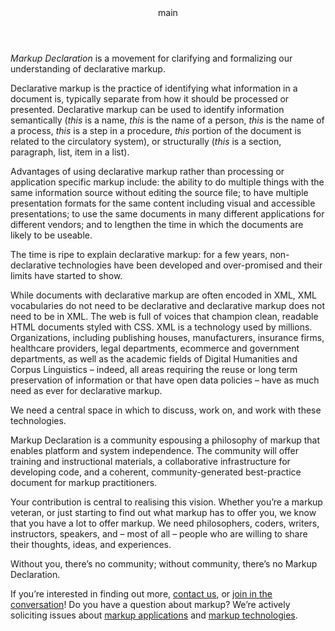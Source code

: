 <pubmeta>
<header>main</header>
<title>The Markup Declaration</title>
</pubmeta>

_Markup Declaration_ is a movement for clarifying and
formalizing our understanding of declarative markup.

Declarative markup is the practice of identifying what information in
a document is, typically separate from how it should be processed or
presented. Declarative markup can be used to identify information
semantically (*this* is a name, *this* is the name of a person, *this*
is the name of a process, *this* is a step in a procedure, *this*
portion of the document is related to the circulatory system), or
structurally (*this* is a section, paragraph, list, item in a list).

Advantages of using declarative markup rather than processing or
application specific markup include: the ability to do multiple things
with the same information source without editing the source file; to
have multiple presentation formats for the same content including
visual and accessible presentations; to use the same documents in many
different applications for different vendors; and to lengthen the time
in which the documents are likely to be useable.

The time is ripe to explain declarative markup: for a few years, 
non-declarative technologies have been developed and over-promised and their 
limits have started to show.

While documents with declarative markup are often encoded in XML,
XML vocabularies do not need to be declarative and declarative
markup does not need to be in XML. The web is full of voices that
champion clean, readable HTML documents styled with CSS. XML is a
technology used by millions. Organizations, including publishing
houses, manufacturers, insurance firms, healthcare providers,
legal departments, ecommerce and government departments, as well
as the academic fields of Digital Humanities and Corpus
Linguistics – indeed, all areas requiring the reuse or long term
preservation of information or that have open data policies –
have as much need as ever for declarative markup.

We need a central space in which to discuss, work on, and work with
these technologies.

Markup Declaration is a community espousing a philosophy of markup
that enables platform and system independence. The community will
offer training and instructional materials, a collaborative
infrastructure for developing code, and a coherent,
community-generated best-practice document for markup practitioners.

Your contribution is central to realising this vision. Whether you’re
a markup veteran, or just starting to find out what markup has to
offer you, we know that you have a lot to offer markup. We need
philosophers, coders, writers, instructors, speakers, and – most of
all – people who are willing to share their thoughts, ideas, and
experiences.

Without you, there’s no community; without community, there’s no
Markup Declaration.

If you’re interested in finding out more, [contact us](/contact),
or [join in the conversation](https://www.mulberrytech.com/markupdeclaration.html)!
Do you have a question about markup? We’re actively soliciting issues
about [markup applications](https://github.com/markupdeclaration/applications/issues)
and [markup technologies](https://github.com/markupdeclaration/technologies/issues).

